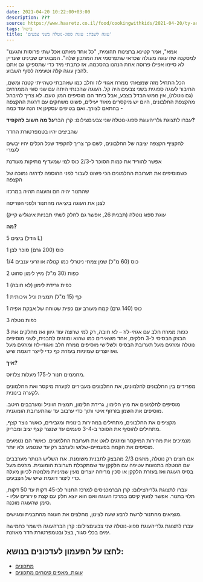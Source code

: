 ```yaml
---
date: 2021-04-20 10:22:00+03:00
description: ???
source: https://www.haaretz.co.il/food/cookingwithkids/2021-04-20/ty-article/0000017f-f8be-d318-afff-fbff387e0000
tags: בישול
title: 'עוגה לשבת: עוגת ספוג-נוטלה בשני צבעים'
---
```


"אמא", אמר קטינא ברצינות תהומית, "כל אחד מאתנו אכל שתי פרוסות והגענו למסקנה שזו עוגה מעולה שכדאי שתפרסמי את המתכון שלה". המבוגרים שבינינו שעדיין לא סיימו אפילו פרוסה אחת הנהנו בהסכמה. אז כתבתי מיד כדי שתספיקו גם אתם להכין עוגה קלה וטעימה לסוף השבוע.

הכל התחיל מזה שמצאתי ממרח אגוזי לוז וחלב כמו שאהבתי כשהייתי קטנה ומשם, החיבור לעוגה ספוגית בשני צבעים היה קל. העוגה שהכנתי היתה עם שני סוגי הממרחים (גם נוטלה), אין ממש הבדל בצבע, אבל ביחד הם מוסיפים המון טעם. לא צריך להיבהל מהקצפת החלבונים, היום יש מיקסרים מאוד יעילים, פשוט משחקים עם דרגות ההקצפה בהתאם לצורך. ואם בטיפים עסקינן אז הנה עוד כמה -

 עברו לתצוגת גלריהעוגת ספוג-נוטלה שני צבעיםצילום: קרן הבר**על מה חשוב להקפיד?**

שהביצים יהיו בטמפרטורת החדר

להקציף הקצפה יציבה של החלבונים, לשם כך צריך להקפיד שכל הכלים יהיו יבשים לגמרי

אפשר להוריד את כמות הסוכר ל-2/3 כוס למי שמעדיף מתיקות מעודנת

כשמוסיפים את תערובת החלמונים הכי פשוט לעבור לפני ההוספה לדרגה נמוכה של הקצפה

שהתנור יהיה חם והעוגה תהיה במרכזו

לצנן את העוגה ביציאה מהתנור ולפני הפריסה

עוגת ספוג נוטלה (תבנית 26, אפשר גם לחלק לשתי תבניות אינגליש קייק)

**מה?**

5 ביצים (גודל L)

1 כוס (200 גרם) סוכר לבן

1/4 כוס (60 מ"ל) שמן צמחי ניטרלי כמו קנולה או זרעי ענבים

2 כפות (30 מ"ל) מיץ לימון סחוט

1 כפית גרידת לימון (לא חובה)

1 כף (15 מ"ל) תמצית וניל איכותית

1 כוס (140 גרם) קמח מעורב עם כפית שטוחה של אבקת אפיה

3 כפות נוטלה

3 כפות ממרח חלב עם אגוזי-לוז – לא חובה, רק למי שרוצה עוד גיוון ואז מחלקים את הבצק הבסיסי ל-3 חלקים, אחד משאירים כמו שהוא ומוזגים לתבנית, לשני מוסיפים נוטלה ומוזגים מעל תערובת הבסיס ולשלישי מוסיפים ממרח חלב ואגוזי-לוז ומוזגים מעל ואז יוצרים שמיניות בעזרת כף כדי לייצר דוגמת שיש.

**איך?**

מחממים תנור ל-175 מעלות צלזיוס.

מפרידים בין החלבונים לחלמונים, את החלבונים מעבירים לקערת מיקסר ואת החלמונים לקערה בינונית.

מוסיפים לחלמונים את מיץ הלימון, גרידת הלימון, תמצית הווניל ומערבבים היטב. מוסיפים את השמן בזרזוף איטי ותוך כדי ערבוב עד שהתערובת הומוגנית.

מקציפים את החלבונים, מתחילים במהירות בינונית ומגבירים, כאשר נוצר קצף, מתחילים להוסיף את הסוכר ב-3-4 פעמים עד שנוצר קצף יציב ומבריק.

מנמיכים את מהירות המיקסר ומוזגים לאט את תערובת החלמונים. כאשר הם נטמעים מוסיפים את הקמח בפעמיים-שלוש ולערבב רק עד שנטמע ולא יותר.

אם רוצים רק נוטלה, מוזגים 2/3 מהבצק לתבנית משומנת. את השליש הנותר מערבבים עם הנוטלה בתנועות עטיפה עם הלקקן עד שמתקבלת תערובת הומוגנית. מוזגים מעל בסיס העוגה ואז בעזרת הלקקן או סכין מריחה יוצרים מעין שמיניות מלמטה לכיוון מעלה כדי ליצור דוגמת שיש של הצבעים.

 עברו לתצוגת גלריהצילום: קרן הברמכניסים למרכז התנור לכ-45 דקות עד 50 דקות, תלוי בתנור. אפשר לנעוץ קיסם במרכז העוגה ואם הוא יוצא חלק עם קצת פירורים עליו - סימן שהעוגה מוכנה.

מוציאים מהתנור לרשת לרבע שעה לצינון, מחלצים את העוגה מהתבנית ומגישים.

 עברו לתצוגת גלריהעוגת ספוג-נוטלה שני צבעיםצילום: קרן הברהעוגה תישמר כחמישה ימים בכלי סגור, בצל ובטמפרטורת חדר מאוזנת.

לחצו על הפעמון לעדכונים בנושא:
------------------------------

* [מתכונים](/ty-tag/recipes-0000017f-da28-dea8-a77f-de6a4ba50000)
* [עוגות, מאפים קינוחים מתכונים](/ty-tag/cakes-0000017f-da2a-d938-a17f-fe2a21fc0000)